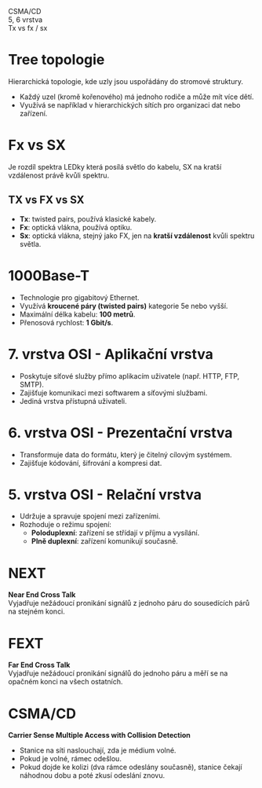 CSMA/CD  
5, 6 vrstva  
Tx vs fx / sx

# Tree topologie
Hierarchická topologie, kde uzly jsou uspořádány do stromové struktury.  
- Každý uzel (kromě kořenového) má jednoho rodiče a může mít více dětí.  
- Využívá se například v hierarchických sítích pro organizaci dat nebo zařízení.  

# Fx vs SX
Je rozdíl spektra LEDky která posílá světlo do kabelu, SX na kratší vzdálenost právě kvůli spektru.

## TX vs FX vs SX
- **Tx**: twisted pairs, používá klasické kabely.  
- **Fx**: optická vlákna, používá optiku.  
- **Sx**: optická vlákna, stejný jako FX, jen na **kratší vzdálenost** kvůli spektru světla.

# 1000Base-T
- Technologie pro gigabitový Ethernet.  
- Využívá **kroucené páry (twisted pairs)** kategorie 5e nebo vyšší.  
- Maximální délka kabelu: **100 metrů**.  
- Přenosová rychlost: **1 Gbit/s**.  

# 7. vrstva OSI - Aplikační vrstva
- Poskytuje síťové služby přímo aplikacím uživatele (např. HTTP, FTP, SMTP).  
- Zajišťuje komunikaci mezi softwarem a síťovými službami.
- Jediná vrstva přístupná uživateli.

# 6. vrstva OSI - Prezentační vrstva
- Transformuje data do formátu, který je čitelný cílovým systémem.
- Zajišťuje kódování, šifrování a kompresi dat.

# 5. vrstva OSI - Relační vrstva
- Udržuje a spravuje spojení mezi zařízeními.  
- Rozhoduje o režimu spojení:  
  - **Poloduplexní**: zařízení se střídají v příjmu a vysílání.  
  - **Plně duplexní**: zařízení komunikují současně.  

# NEXT
**Near End Cross Talk**  
Vyjadřuje nežádoucí pronikání signálů z jednoho páru do sousedících párů na stejném konci.

# FEXT
**Far End Cross Talk**  
Vyjadřuje nežádoucí pronikání signálů do jednoho páru a měří se na opačném konci na všech ostatních.

# CSMA/CD
**Carrier Sense Multiple Access with Collision Detection**  
- Stanice na síti naslouchají, zda je médium volné.  
- Pokud je volné, rámec odešlou.  
- Pokud dojde ke kolizi (dva rámce odeslány současně), stanice čekají náhodnou dobu a poté zkusí odeslání znovu.
